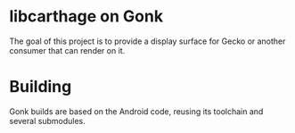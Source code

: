 # libcarthage on Gonk

The goal of this project is to provide a display surface for Gecko or another consumer that can render on it.

# Building

Gonk builds are based on the Android code, reusing its toolchain and several
submodules.

